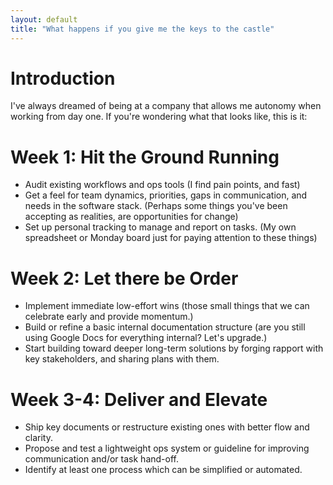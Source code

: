 ```yaml
---
layout: default
title: "What happens if you give me the keys to the castle"
---
```


# Introduction

I've always dreamed of being at a company that allows me autonomy when working from day one. If you're wondering what that looks like, this is it: 

# Week 1: Hit the Ground Running

- Audit existing workflows and ops tools (I find pain points, and fast)
- Get a feel for team dynamics, priorities, gaps in communication, and needs in the software stack. (Perhaps some things you've been accepting as realities, are opportunities for change)
- Set up personal tracking to manage and report on tasks. (My own spreadsheet or Monday board just for paying attention to these things)

# Week 2: Let there be Order

- Implement immediate low-effort wins (those small things that we can celebrate early and provide momentum.)
- Build or refine a basic internal documentation structure (are you still using Google Docs for everything internal? Let's upgrade.)
- Start building toward deeper long-term solutions by forging rapport with key stakeholders, and sharing plans with them.

# Week 3-4: Deliver and Elevate

- Ship key documents or restructure existing ones with better flow and clarity.
- Propose and test a lightweight ops system or guideline for improving communication and/or task hand-off. 
- Identify at least one process which can be simplified or automated.

